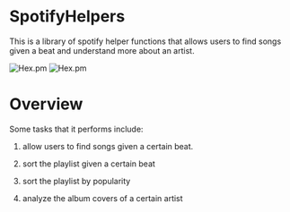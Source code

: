 # SpotifyHelpers 
This is a library of spotify helper functions that allows users to find songs given a beat and understand more about an artist. 

![Hex.pm](https://img.shields.io/hexpm/l/apa?style=plastic)
![Hex.pm](https://img.shields.io/github/issues/daisyye0730/spotify_find_beats)

# Overview
Some tasks that it performs include:

1. allow users to find songs given a certain beat. 

2. sort the playlist given a certain beat

3. sort the playlist by popularity 

4. analyze the album covers of a certain artist 
